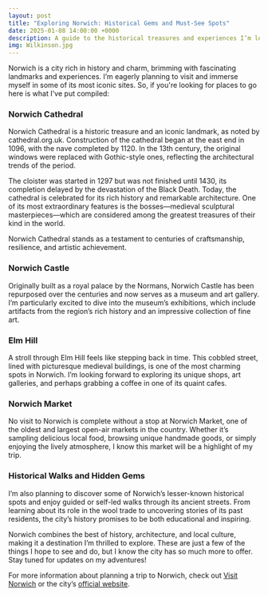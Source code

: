 ```yaml
---
layout: post
title: "Exploring Norwich: Historical Gems and Must-See Spots"
date: 2025-01-08 14:00:00 +0000
description: A guide to the historical treasures and experiences I’m looking forward to exploring in Norwich.
img: Wilkinson.jpg
---
```


Norwich is a city rich in history and charm, brimming with fascinating landmarks and experiences. I’m eagerly planning to visit and immerse myself in some of its most iconic sites. So, if you're looking for places to go here is what I've put compiled:

### Norwich Cathedral
Norwich Cathedral is a historic treasure and an iconic landmark, as noted by cathedral.org.uk. Construction of the cathedral began at the east end in 1096, with the nave completed by 1120. In the 13th century, the original windows were replaced with Gothic-style ones, reflecting the architectural trends of the period. 

The cloister was started in 1297 but was not finished until 1430, its completion delayed by the devastation of the Black Death. Today, the cathedral is celebrated for its rich history and remarkable architecture. One of its most extraordinary features is the bosses—medieval sculptural masterpieces—which are considered among the greatest treasures of their kind in the world. 

Norwich Cathedral stands as a testament to centuries of craftsmanship, resilience, and artistic achievement. 

### Norwich Castle
Originally built as a royal palace by the Normans, Norwich Castle has been repurposed over the centuries and now serves as a museum and art gallery. I’m particularly excited to dive into the museum’s exhibitions, which include artifacts from the region’s rich history and an impressive collection of fine art.

### Elm Hill
A stroll through Elm Hill feels like stepping back in time. This cobbled street, lined with picturesque medieval buildings, is one of the most charming spots in Norwich. I’m looking forward to exploring its unique shops, art galleries, and perhaps grabbing a coffee in one of its quaint cafes.

### Norwich Market
No visit to Norwich is complete without a stop at Norwich Market, one of the oldest and largest open-air markets in the country. Whether it’s sampling delicious local food, browsing unique handmade goods, or simply enjoying the lively atmosphere, I know this market will be a highlight of my trip.

### Historical Walks and Hidden Gems
I’m also planning to discover some of Norwich’s lesser-known historical spots and enjoy guided or self-led walks through its ancient streets. From learning about its role in the wool trade to uncovering stories of its past residents, the city’s history promises to be both educational and inspiring.

Norwich combines the best of history, architecture, and local culture, making it a destination I’m thrilled to explore. These are just a few of the things I hope to see and do, but I know the city has so much more to offer. Stay tuned for updates on my adventures!

For more information about planning a trip to Norwich, check out [Visit Norwich](https://www.visitnorwich.co.uk) or the city’s [official website](https://www.norwich.gov.uk).

